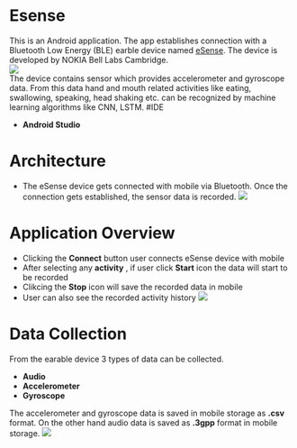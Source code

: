 # Esense

This is an Android application. The app establishes connection with a Bluetooth Low Energy (BLE) earble device named [eSense](http://www.esense.io/). The device is developed by NOKIA Bell Labs Cambridge. <br/>
![](images/esensedevice.png)
<br/>The device contains sensor which provides accelerometer and gyroscope data. From this data hand and mouth related activities like eating, swallowing, speaking, head shaking etc. can be recognized by machine learning algorithms like CNN, LSTM.
#IDE

- **Android Studio**

# Architecture
- The eSense device gets connected with mobile via Bluetooth. Once the connection gets established, the sensor data is recorded.
![](images/architecture.png)

# Application Overview
- Clicking the **Connect** button user connects eSense device with mobile
- After selecting any **activity** , if user click **Start** icon the data will start to be recorded
- Clikcing the **Stop** icon will save the recorded data in mobile
- User can also see the recorded activity history
![](images/appoverview.png)

# Data Collection
From the earable device 3 types of data can be collected.
  - **Audio**
  - **Accelerometer**
  - **Gyroscope**

The accelerometer and gyroscope data is saved in mobile storage as **.csv** format. On the other hand audio data is saved as **.3gpp** format in mobile storage.
![](images/datatype.png)
